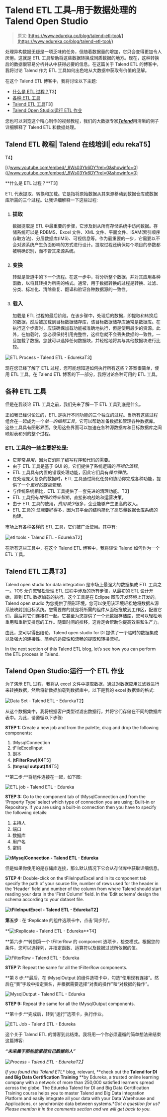 # Talend ETL 工具–用于数据处理的 Talend Open Studio

> 原文:[https://www.edureka.co/blog/talend-etl-tool/](https://www.edureka.co/blog/talend-etl-tool/)

处理异构数据无疑是一项乏味的任务，但随着数据量的增加，它只会变得更加令人厌倦。这就是 ETL 工具帮助将这些数据转换成同质数据的地方。现在，这种转换后的数据很容易分析并从中获得必要的信息。在这篇关于 Talend ETL 的博客中，我将讨论 Talend 作为 ETL 工具如何出色地从大数据中获取有价值的见解。

在这个 Talend ETL 博客中，我将讨论以下主题:

*   [什么是 ETL 过程？](#WhatIsETL)T3】
*   [各种 ETL 工具](#VariousETLTools)
*   [Talend ETL 工具](#TalendETLTool)T3】
*   [Talend Open Studio:运行 ETL 作业](#TalendOpenStudio)

您也可以浏览这个精心制作的视频教程，我们的大数据专家[***Talend***](https://www.edureka.co/talend-for-big-data)用清晰的例子详细解释了 Talend ETL 和数据处理。

## **Talend ETL 教程| Talend 在线培训| edu reka**T5】

T4】

[//www.youtube.com/embed/_8Ws03Yk6DY?rel=0&showinfo=0](//www.youtube.com/embed/_8Ws03Yk6DY?rel=0&showinfo=0)

**什么是 ETL 过程？**T3】

ETL 代表提取、转换和加载。它是指将原始数据从其来源移动到数据仓库或数据库所需的三个过程。让我详细解释一下这些过程:

1.  ### **提取**

    数据提取是 ETL 中最重要的步骤，它涉及到从所有存储系统中访问数据。存储系统可以是 RDBMS、Excel 文件、XML 文件、平面文件、ISAM(索引顺序存取方法)、分层数据库(IMS)、可视信息等。作为最重要的一步，它需要以不会对源系统产生负面影响的方式进行设计。提取过程还确保每个项目的参数都被明确识别，而不管其来源系统。

2.  ### **变换**

    转型是管道中的下一个流程。在这一步中，将分析整个数据，并对其应用各种函数，以将其转换为所需的格式。通常，用于数据转换的过程是转换、过滤、分类、标准化、清除重复、翻译和验证各种数据源的一致性。

3.  ### **载入**

    加载是 ETL 过程的最后阶段。在该步骤中，处理后的数据，即提取和转换后的数据，然后被加载到目标数据储存库，该目标数据储存库通常是数据库。在执行这个步骤时，应该确保加载功能被准确地执行，但是使用最少的资源。此外，在加载时，您必须保持引用完整性，这样您就不会丢失数据的一致性。一旦加载了数据，您就可以选择任何数据块，并轻松地将其与其他数据块进行比较。

![ETL Process - Talend ETL - Edureka](../Images/e64345d362fa46d91b614088472b7f93.png)T3】

现在您已经了解了 ETL 过程，您可能想知道如何执行所有这些？答案很简单，使用 ETL 工具。在 Talend ETL 博客的下一部分，我将讨论各种可用的 ETL 工具。

## **各种 ETL 工具**

但是在我谈论 ETL 工具之前，我们先来了解一下 ETL 工具到底是什么。

正如我已经讨论过的，ETL 是执行不同功能的三个独立的过程。当所有这些过程组合在一起成为一个*单一的编程工具*，它可以帮助准备数据和管理各种数据库。 这些工具具有图形界面，使用这些界面可以加速在各种源数据库和目标数据库之间映射表和列的整个过程。

### ETL 工具的一些主要好处是:

*   它非常*易用*，因为它消除了编写程序和代码的需要。
*   由于 ETL 工具是基于 GUI 的，它们提供了系统逻辑的*可视化流程*。
*   ETL 工具具有内置的错误处理功能，因此它们具有*操作弹性*。
*   在处理庞大复杂的数据时，ETL 工具通过简化任务和协助你完成各种功能，提供了一个*更好的数据管理*。
*   与传统系统相比，ETL 工具提供了一套先进的清理功能。T3】
*   ETL 工具拥有*增强的商业智能*，直接影响战略和运营决策。
*   由于 ETL 工具的使用，*费用减少*很多，企业能够产生更高的收入。
*   ETL 工具的 *性能*要好得多，因为其平台的结构简化了高质量数据仓库系统的构建。

市场上有各种各样的 ETL 工具，它们被广泛使用。其中有:

![etl tools - Talend ETL - Edureka](../Images/9d51d6303b210757281b19fca41cdf2e.png)T2】

在所有这些工具中，在这个 Talend ETL 博客中，我将谈论 Talend 如何作为一个 ETL 工具。

## **Talend ETL 工具**T3】

Talend open studio for data integration 是市场上最强大的数据集成 ETL 工具之一。TOS 允许您轻松管理 ETL 过程中涉及的所有步骤，从最初的 ETL 设计开始，直到 ETL 数据加载的执行。这个工具是在 Eclipse 图形开发环境上开发的。Talend open studio 为您提供了图形环境，您可以使用该环境轻松地将数据从源系统映射到目标系统。您需要做的就是将所需的组件从面板拖放到工作区，配置它们，最后将它们连接在一起。它甚至为您提供了一个元数据存储库，您可以轻松地重用和重新安排您的工作。随着时间的推移，这肯定会帮助你提高效率和生产力。

由此，您可以得出结论，Talend open studio for DI 提供了一个临时的数据集成以及强大的连接性、简单的适应性和流畅的提取和转换流程。

In the next section of this Talend ETL blog, let’s see how you can perform the ETL process in Talend.

## **Talend Open Studio:运行一个 ETL 作业**

为了演示 ETL 过程，我将从 excel 文件中提取数据，通过对数据应用过滤器进行来转换数据，然后将新数据加载到数据库中。以下是我的 excel 数据集的格式:

![Data Set - Talend ETL - Edureka](../Images/9925aa0c3a189530da732763ad9cc74c.png)T2】

从这个数据集中，我将根据客户类型过滤出数据行，并将它们存储在不同的数据库表中。为此，请遵循以下步骤:

**STEP 1:** Create a new job and from the palette, drag and drop the following components:

1.  tMysqlConnection
2.  tFileExcelInput
3.  副本
4.  **(**tFilterRow**)X4**T5】
5.  **(**tmysql output**)X4**T5】

**第二步:**将组件连接在一起，如下图:

![ETL job - Talend ETL - Edureka](../Images/138d9c8868dbcd3e0ceb2796f7638189.png)

**STEP 3:** Go to the component tab of tMysqlConnection and from the ‘Property Type’ select which type of connection you are using; Built-in or Repository. If you are using a built-in connection then you have to specify the following details:

1.  主持人
2.  端口
3.  数据库
4.  用户名
5.  密码

**![tMysqlConnection - Talend ETL - Edureka](../Images/b3e0194a2af8b4c9a2e5a3da230dc51e.png)**

但是如果你使用的是存储库连接，那么默认情况下它会从存储库中获取详细信息。

**STEP 4:** Double-click on the tFileInputExcel and in its component tab specify the path of your source file, number of rows used for the header in the ‘Header’ field and number of the column from where Talend should start reading your data in the ‘First Column’ field. In the ‘Edit schema’ design the schema according to your dataset file.

**![tFileInputExcel - Talend ETL - Edureka](../Images/8bdcfe7483e33602e9be0d5dfac5dc26.png)T2】**

**第五步** : 在 tReplicate 的组件选项卡中，点击‘同步列’。

**![tReplicate - Talend ETL - Edureka](../Images/4434be699378584c0fa899e8e0d859b8.png)**T4】

**第六步:**转到第一个 tFilterRow 的 component 选项卡，检查模式。根据您的条件，您可以选择列，并指定函数、运算符以及数据过滤所依据的值。

![tFilterRow - Talend ETL - Edureka](../Images/d400e49c0c30084f1362542cd1cfebb8.png)

**STEP 7:** Repeat the same for all the tFilterRow components.

**第 8 步:**最后，在 tMysqlOutput 的组件选项卡中，勾选“使用现有连接”。然后在“表”字段中指定表名，并根据需要选择“对表的操作”和“对数据的操作”。

![MysqlOutput - Talend ETL - Edureka](../Images/83ab33ea83f9cae5a6a62fce01cff238.png)

**STEP 9:** Repeat the same for all the tMysqlOutput components.

**第十步:**完成后，转到“运行”选项卡，执行作业。

![ETL Job - Talend ETL - Edureka](../Images/a1f6a9f1fd89259a63dcc12640d4fa51.png)

这个关于 Talend ETL 的博客到此结束。我将用一个你必须遵循的简单想法来结束这篇博客:

***“未来属于那些能掌控自己数据的人”***

*![Process - Talend ETL - Edureka](../Images/3dc2645cff1908845bfe18430f7980d1.png)T2】*

*If you found this Talend ETL** blog, relevant, **check out the **Talend for DI and Big Data Certification Training** **by Edureka, a trusted online learning company with a network of more than 250,000 satisfied learners spread across the globe. The Edureka Talend for DI and Big Data Certification Training course helps you to master Talend and Big Data Integration Platform and easily integrate all your data with your Data Warehouse and Applications, or synchronize data between systems.**Got a question for us? Please mention it in the comments section and we will get back to you.*